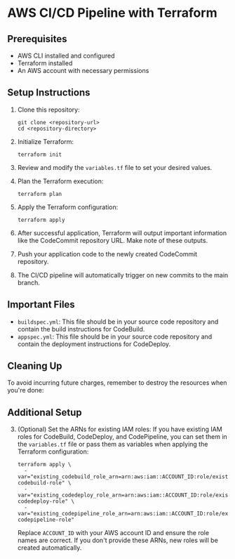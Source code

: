 # AWS CI/CD Pipeline with Terraform

## Prerequisites

- AWS CLI installed and configured
- Terraform installed
- An AWS account with necessary permissions

## Setup Instructions

1. Clone this repository:
   ```
   git clone <repository-url>
   cd <repository-directory>
   ```

2. Initialize Terraform:
   ```
   terraform init
   ```

3. Review and modify the `variables.tf` file to set your desired values.

4. Plan the Terraform execution:
   ```
   terraform plan
   ```

5. Apply the Terraform configuration:
   ```
   terraform apply
   ```

6. After successful application, Terraform will output important information like the CodeCommit repository URL. Make note of these outputs.

7. Push your application code to the newly created CodeCommit repository.

8. The CI/CD pipeline will automatically trigger on new commits to the main branch.

## Important Files

- `buildspec.yml`: This file should be in your source code repository and contain the build instructions for CodeBuild.
- `appspec.yml`: This file should be in your source code repository and contain the deployment instructions for CodeDeploy.

## Cleaning Up

To avoid incurring future charges, remember to destroy the resources when you're done:

## Additional Setup

3. (Optional) Set the ARNs for existing IAM roles:
   If you have existing IAM roles for CodeBuild, CodeDeploy, and CodePipeline, you can set them in the `variables.tf` file or pass them as variables when applying the Terraform configuration:
   ```
   terraform apply \
     -var="existing_codebuild_role_arn=arn:aws:iam::ACCOUNT_ID:role/existing-codebuild-role" \
     -var="existing_codedeploy_role_arn=arn:aws:iam::ACCOUNT_ID:role/existing-codedeploy-role" \
     -var="existing_codepipeline_role_arn=arn:aws:iam::ACCOUNT_ID:role/existing-codepipeline-role"
   ```

   Replace `ACCOUNT_ID` with your AWS account ID and ensure the role names are correct.
   If you don't provide these ARNs, new roles will be created automatically.
